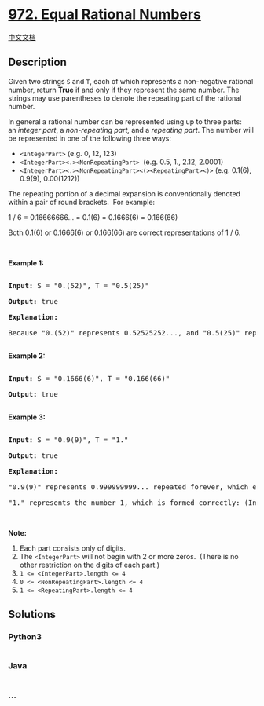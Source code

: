 # [972. Equal Rational Numbers](https://leetcode.com/problems/equal-rational-numbers)

[中文文档](/solution/0900-0999/0972.Equal%20Rational%20Numbers/README.md)

## Description

<p>Given two strings <code>S</code> and <code>T</code>, each of which represents a non-negative rational number, return <strong>True</strong> if and only if they represent the same number. The strings may use parentheses to denote the repeating part of the rational number.</p>

<p>In general a rational number can be represented using up to&nbsp;three parts: an&nbsp;<em>integer part</em>, a&nbsp;<em>non-repeating part,</em> and a&nbsp;<em>repeating part</em>. The number will be represented&nbsp;in one of the following three ways:</p>

<ul>
    <li><code>&lt;IntegerPart&gt;</code> (e.g. 0, 12, 123)</li>
    <li><code>&lt;IntegerPart&gt;&lt;.&gt;&lt;NonRepeatingPart&gt;</code> &nbsp;(e.g. 0.5, 1., 2.12, 2.0001)</li>
    <li><code>&lt;IntegerPart&gt;&lt;.&gt;&lt;NonRepeatingPart&gt;&lt;(&gt;&lt;RepeatingPart&gt;&lt;)&gt;</code> (e.g. 0.1(6), 0.9(9), 0.00(1212))</li>
</ul>

<p>The repeating portion of a decimal expansion is conventionally denoted within a pair of round brackets.&nbsp; For example:</p>

<p>1 / 6 = 0.16666666... = 0.1(6) = 0.1666(6) = 0.166(66)</p>

<p>Both 0.1(6) or 0.1666(6) or 0.166(66) are correct representations of 1 / 6.</p>

<p>&nbsp;</p>

<p><strong>Example 1:</strong></p>

<pre>

<strong>Input: </strong>S = <span id="example-input-1-1">&quot;0.(52)&quot;</span>, T = <span id="example-input-1-2">&quot;0.5(25)&quot;</span>

<strong>Output: </strong><span id="example-output-1">true</span>

<strong>Explanation:

</strong>Because &quot;0.(52)&quot; represents 0.52525252..., and &quot;0.5(25)&quot; represents 0.52525252525..... , the strings represent the same number.

</pre>

<div>

<p><strong>Example 2:</strong></p>

<pre>

<strong>Input: </strong>S = <span id="example-input-2-1">&quot;0.1666(6)&quot;</span>, T = <span id="example-input-2-2">&quot;0.166(66)&quot;</span>

<strong>Output: </strong><span id="example-output-2">true</span>

</pre>

<div>

<p><strong>Example 3:</strong></p>

<pre>

<strong>Input: </strong>S = <span id="example-input-3-1">&quot;0.9(9)&quot;</span>, T = <span id="example-input-3-2">&quot;1.&quot;</span>

<strong>Output: </strong><span id="example-output-3">true</span>

<strong>Explanation: </strong>

&quot;0.9(9)&quot; represents 0.999999999... repeated forever, which equals 1.  [<a href="https://en.wikipedia.org/wiki/0.999..." target="_blank">See this link for an explanation.</a>]

&quot;1.&quot; represents the number 1, which is formed correctly: (IntegerPart) = &quot;1&quot; and (NonRepeatingPart) = &quot;&quot;.</pre>

<p>&nbsp;</p>

</div>

</div>

<p><strong>Note:</strong></p>

<ol>
    <li>Each part consists only of digits.</li>
    <li>The <code>&lt;IntegerPart&gt;</code>&nbsp;will&nbsp;not begin with 2 or more zeros.&nbsp; (There is no other restriction on the digits of each part.)</li>
    <li><code>1 &lt;= &lt;IntegerPart&gt;.length &lt;= 4 </code></li>
    <li><code>0 &lt;= &lt;NonRepeatingPart&gt;.length &lt;= 4 </code></li>
    <li><code>1 &lt;= &lt;RepeatingPart&gt;.length &lt;= 4</code></li>
</ol>

## Solutions

<!-- tabs:start -->

### **Python3**

```python

```

### **Java**

```java

```

### **...**

```

```

<!-- tabs:end -->
